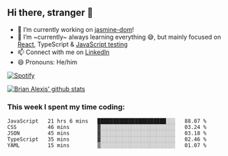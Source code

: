 ## Hi there, stranger 👋

- 🔭 I’m currently working on [jasmine-dom](https://github.com/testing-library/jasmine-dom)!
- 🌱 I’m ~currently~ always learning everything 😅, but mainly focused on [React](https://courseit.com.ar/cursos/frontend-avanzado-2020), TypeScript & [JavaScript testing](https://testingjavascript.com/)
- 📫 Connect with me on [LinkedIn](https://www.linkedin.com/in/brian-alexis/)
- 😄 Pronouns: He/him

[![Spotify](https://novatorem-nine-beige.vercel.app/api/spotify)](https://open.spotify.com/user/21ttbyunhf56rp6soqidgfk2q)

[![Brian Alexis' github stats](https://github-readme-stats-sepia-two.vercel.app/api?username=brrianalexis&show_icons=true&hide_border=true?count_private=true)](https://github.com/brrianalexis/github-readme-stats)

### This week I spent my time coding:
<!--START_SECTION:waka-->
```text
JavaScript   21 hrs 6 mins   ██████████████████████░░░   88.07 % 
CSS          46 mins         ▓░░░░░░░░░░░░░░░░░░░░░░░░   03.24 % 
JSON         45 mins         ▓░░░░░░░░░░░░░░░░░░░░░░░░   03.18 % 
TypeScript   35 mins         ▓░░░░░░░░░░░░░░░░░░░░░░░░   02.46 % 
YAML         15 mins         ▒░░░░░░░░░░░░░░░░░░░░░░░░   01.07 % 
```
<!--END_SECTION:waka-->
